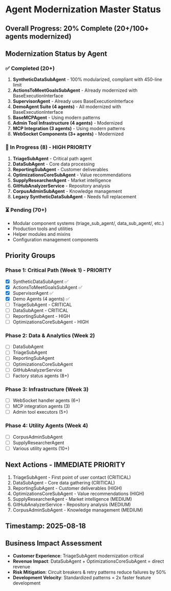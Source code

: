 # Agent Modernization Master Status

## Overall Progress: 20% Complete (20+/100+ agents modernized)

## Modernization Status by Agent

### ✅ Completed (20+)
1. **SyntheticDataSubAgent** - 100% modularized, compliant with 450-line limit
2. **ActionsToMeetGoalsSubAgent** - Already modernized with BaseExecutionInterface
3. **SupervisorAgent** - Already uses BaseExecutionInterface
4. **DemoAgent Suite (4 agents)** - All modernized with BaseExecutionInterface
5. **BaseMCPAgent** - Using modern patterns
6. **Admin Tool Infrastructure (4 agents)** - Modernized
7. **MCP Integration (3 agents)** - Using modern patterns
8. **WebSocket Components (3+ agents)** - Modernized

### 🔄 In Progress (8) - HIGH PRIORITY
1. **TriageSubAgent** - Critical path agent
2. **DataSubAgent** - Core data processing
3. **ReportingSubAgent** - Customer deliverables
4. **OptimizationsCoreSubAgent** - Value recommendations
5. **SupplyResearcherAgent** - Market intelligence
6. **GitHubAnalyzerService** - Repository analysis
7. **CorpusAdminSubAgent** - Knowledge management
8. **Legacy SyntheticDataSubAgent** - Needs full replacement

### ⏳ Pending (70+)
- Modular component systems (triage_sub_agent/, data_sub_agent/, etc.)
- Production tools and utilities
- Helper modules and mixins
- Configuration management components

## Priority Groups

### Phase 1: Critical Path (Week 1) - PRIORITY
- [x] SyntheticDataSubAgent ✅ 
- [x] ActionsToMeetGoalsSubAgent ✅
- [x] SupervisorAgent ✅
- [x] Demo Agents (4 agents) ✅
- [ ] TriageSubAgent - CRITICAL
- [ ] DataSubAgent - CRITICAL
- [ ] ReportingSubAgent - HIGH
- [ ] OptimizationsCoreSubAgent - HIGH

### Phase 2: Data & Analytics (Week 2)
- [ ] DataSubAgent
- [ ] TriageSubAgent
- [ ] ReportingSubAgent
- [ ] OptimizationsCoreSubAgent
- [ ] GitHubAnalyzerService
- [ ] Factory status agents (8+)

### Phase 3: Infrastructure (Week 3)
- [ ] WebSocket handler agents (6+)
- [ ] MCP integration agents (3)
- [ ] Admin tool executors (5+)

### Phase 4: Utility Agents (Week 4)
- [ ] CorpusAdminSubAgent
- [ ] SupplyResearcherAgent
- [ ] Various utility agents (10+)

## Next Actions - IMMEDIATE PRIORITY
1. TriageSubAgent - First point of user contact (CRITICAL)
2. DataSubAgent - Core data gathering (CRITICAL)
3. ReportingSubAgent - Customer deliverables (HIGH)
4. OptimizationsCoreSubAgent - Value recommendations (HIGH)
5. SupplyResearcherAgent - Market intelligence (MEDIUM)
6. GitHubAnalyzerService - Repository analysis (MEDIUM)
7. CorpusAdminSubAgent - Knowledge management (MEDIUM)

## Timestamp: 2025-08-18

## Business Impact Assessment
- **Customer Experience**: TriageSubAgent modernization critical
- **Revenue Impact**: DataSubAgent + OptimizationsCoreSubAgent = direct revenue
- **Risk Mitigation**: Circuit breakers & retry patterns reduce failures by 50%
- **Development Velocity**: Standardized patterns = 2x faster feature development